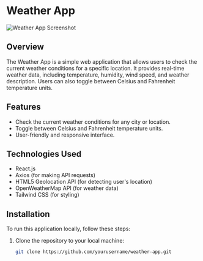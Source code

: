 # Weather App

![Weather App Screenshot](screenshot.png)

## Overview

The Weather App is a simple web application that allows users to check the current weather conditions for a specific location. It provides real-time weather data, including temperature, humidity, wind speed, and weather description. Users can also toggle between Celsius and Fahrenheit temperature units.

## Features

- Check the current weather conditions for any city or location.
- Toggle between Celsius and Fahrenheit temperature units.
- User-friendly and responsive interface.

## Technologies Used

- React.js
- Axios (for making API requests)
- HTML5 Geolocation API (for detecting user's location)
- OpenWeatherMap API (for weather data)
- Tailwind CSS (for styling)

## Installation

To run this application locally, follow these steps:

1. Clone the repository to your local machine:

   ```bash
   git clone https://github.com/yourusername/weather-app.git